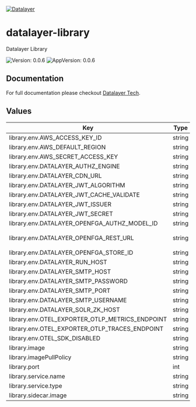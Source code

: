 [![Datalayer](https://assets.datalayer.tech/datalayer-25.svg)](https://datalayer.io)

# datalayer-library

Datalayer Library

![Version: 0.0.6](https://img.shields.io/badge/Version-0.0.6-informational?style=flat-square) ![AppVersion: 0.0.6](https://img.shields.io/badge/AppVersion-0.0.6-informational?style=flat-square)

## Documentation

For full documentation please checkout [Datalayer Tech](https://datalayer.tech/docs/build).

## Values

| Key | Type | Default | Description |
|-----|------|---------|-------------|
| library.env.AWS_ACCESS_KEY_ID | string | `""` |  |
| library.env.AWS_DEFAULT_REGION | string | `""` |  |
| library.env.AWS_SECRET_ACCESS_KEY | string | `""` |  |
| library.env.DATALAYER_AUTHZ_ENGINE | string | `""` |  |
| library.env.DATALAYER_CDN_URL | string | `""` |  |
| library.env.DATALAYER_JWT_ALGORITHM | string | `""` |  |
| library.env.DATALAYER_JWT_CACHE_VALIDATE | string | `"false"` |  |
| library.env.DATALAYER_JWT_ISSUER | string | `""` |  |
| library.env.DATALAYER_JWT_SECRET | string | `""` |  |
| library.env.DATALAYER_OPENFGA_AUTHZ_MODEL_ID | string | `""` |  |
| library.env.DATALAYER_OPENFGA_REST_URL | string | `"http://datalayer-openfga.datalayer-openfga.svc.cluster.local:8080"` |  |
| library.env.DATALAYER_OPENFGA_STORE_ID | string | `""` |  |
| library.env.DATALAYER_RUN_HOST | string | `""` |  |
| library.env.DATALAYER_SMTP_HOST | string | `""` |  |
| library.env.DATALAYER_SMTP_PASSWORD | string | `""` |  |
| library.env.DATALAYER_SMTP_PORT | string | `""` |  |
| library.env.DATALAYER_SMTP_USERNAME | string | `""` |  |
| library.env.DATALAYER_SOLR_ZK_HOST | string | `""` |  |
| library.env.OTEL_EXPORTER_OTLP_METRICS_ENDPOINT | string | `""` |  |
| library.env.OTEL_EXPORTER_OTLP_TRACES_ENDPOINT | string | `""` |  |
| library.env.OTEL_SDK_DISABLED | string | `"false"` |  |
| library.image | string | `"datalayer/library:0.0.6"` |  |
| library.imagePullPolicy | string | `"IfNotPresent"` |  |
| library.port | int | `9800` |  |
| library.service.name | string | `"library"` |  |
| library.service.type | string | `"LoadBalancer"` |  |
| library.sidecar.image | string | `"datalayer/whoami:0.0.6"` |  |

